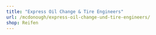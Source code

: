 ```yaml
---
title: "Express Oil Change & Tire Engineers"
url: /mcdonough/express-oil-change-und-tire-engineers/
shop: Reifen
---
```

